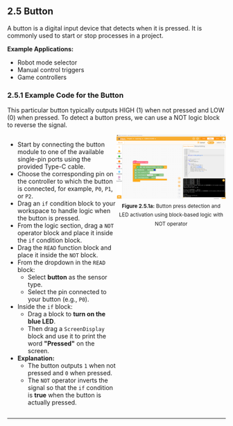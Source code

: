 
## 2.5 Button

A button is a digital input device that detects when it is pressed. It is commonly used to start or stop processes in a project.

**Example Applications:**
- Robot mode selector
- Manual control triggers
- Game controllers

### 2.5.1 Example Code for the Button

 This particular button typically outputs HIGH (1) when not pressed and LOW (0) when pressed. To detect a button press, we can use a NOT logic block to reverse the signal.

<div style="display: flex; align-items: flex-start; justify-content: space-between;"> 
  <div style="flex: 1;">
    <ul>
      <li>Start by connecting the button module to one of the available single-pin ports using the provided Type-C cable.</li>
      <li>Choose the corresponding pin on the controller to which the button is connected, for example, <code>P0</code>, <code>P1</code>, or <code>P2</code>.</li>
      <li>Drag an <code>if</code> condition block to your workspace to handle logic when the button is pressed.</li>
      <li>From the logic section, drag a <code>NOT</code> operator block and place it inside the <code>if</code> condition block.</li>
      <li>Drag the <code>READ</code> function block and place it inside the <code>NOT</code> block.</li>
      <li>From the dropdown in the <code>READ</code> block:
        <ul>
          <li>Select <b>button</b> as the sensor type.</li>
          <li>Select the pin connected to your button (e.g., <code>P0</code>).</li>
        </ul>
      </li>
      <li>Inside the <code>if</code> block:
        <ul>
          <li>Drag a block to <b>turn on the blue LED</b>.</li>
          <li>Then drag a <code>ScreenDisplay</code> block and use it to print the word <b>"Pressed"</b> on the screen.</li>
        </ul>
      </li>
      <li><b>Explanation:</b>
        <ul>
          <li>The button outputs <code>1</code> when not pressed and <code>0</code> when pressed.</li>
          <li>The <code>NOT</code> operator inverts the signal so that the <code>if</code> condition is <b>true</b> when the button is actually pressed.</li>
        </ul>
      </li>
    </ul>
  </div>
  <div style="flex: 1; text-align: center;">
    <img src="https://raw.githubusercontent.com/LovejoyMhishi/sheenbot-manual/main/images/18.png" width="500"/>
    <div><sub><b>Figure 2.5.1a:</b> Button press detection and LED activation using block-based logic with NOT operator</sub></div>
  </div>
</div>


---